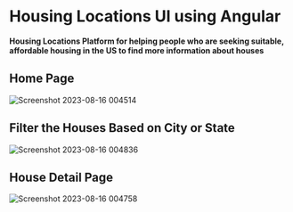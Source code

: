 # Housing Locations UI using Angular 
**Housing Locations Platform for helping people who are seeking suitable, affordable housing in the US to find more information about houses**

## Home Page
  ![Screenshot 2023-08-16 004514](https://github.com/ahmedrafat-SW/housing-locations-angular/assets/129176607/e51ea873-fed0-40c3-a30b-320246e457bc)

## Filter the Houses Based on City or State
  ![Screenshot 2023-08-16 004836](https://github.com/ahmedrafat-SW/housing-locations-angular/assets/129176607/4dadd26f-9315-4ff4-a95a-b624f9698933)




## House Detail Page
  ![Screenshot 2023-08-16 004758](https://github.com/ahmedrafat-SW/housing-locations-angular/assets/129176607/fab45e20-2b0f-424c-b6cb-e4e7a6f97c0e)
